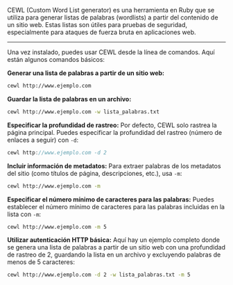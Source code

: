 CEWL (Custom Word List generator) es una herramienta en Ruby que se utiliza para generar listas de palabras (wordlists) a partir del contenido de un sitio web. Estas listas son útiles para pruebas de seguridad, especialmente para ataques de fuerza bruta en aplicaciones web.

----

Una vez instalado, puedes usar CEWL desde la línea de comandos. Aquí están algunos comandos básicos:

**Generar una lista de palabras a partir de un sitio web:**
```bash
cewl http://www.ejemplo.com
```
**Guardar la lista de palabras en un archivo:**
```bash
cewl http://www.ejemplo.com -w lista_palabras.txt
```
**Especificar la profundidad de rastreo:**
Por defecto, CEWL solo rastrea la página principal. Puedes especificar la profundidad del rastreo (número de enlaces a seguir) con `-d`:
```java
cewl http://www.ejemplo.com -d 2
```
**Incluir información de metadatos:**
Para extraer palabras de los metadatos del sitio (como títulos de página, descripciones, etc.), usa `-m`:
```bash
cewl http://www.ejemplo.com -m
```
**Especificar el número mínimo de caracteres para las palabras:**
Puedes establecer el número mínimo de caracteres para las palabras incluidas en la lista con `-m`:
```bash
cewl http://www.ejemplo.com -m 5
```
**Utilizar autenticación HTTP básica:**
Aquí hay un ejemplo completo donde se genera una lista de palabras a partir de un sitio web con una profundidad de rastreo de 2, guardando la lista en un archivo y excluyendo palabras de menos de 5 caracteres:
```bash
cewl http://www.ejemplo.com -d 2 -w lista_palabras.txt -m 5
```
